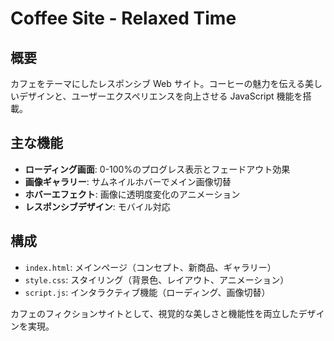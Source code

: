 # Coffee Site - Relaxed Time

## 概要

カフェをテーマにしたレスポンシブ Web サイト。コーヒーの魅力を伝える美しいデザインと、ユーザーエクスペリエンスを向上させる JavaScript 機能を搭載。

## 主な機能

- **ローディング画面**: 0-100%のプログレス表示とフェードアウト効果
- **画像ギャラリー**: サムネイルホバーでメイン画像切替
- **ホバーエフェクト**: 画像に透明度変化のアニメーション
- **レスポンシブデザイン**: モバイル対応

## 構成

- `index.html`: メインページ（コンセプト、新商品、ギャラリー）
- `style.css`: スタイリング（背景色、レイアウト、アニメーション）
- `script.js`: インタラクティブ機能（ローディング、画像切替）

カフェのフィクションサイトとして、視覚的な美しさと機能性を両立したデザインを実現。
